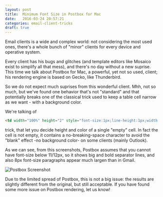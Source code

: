 ```yaml
---
layout: post
title:  Minimum Font Size in Postbox for Mac
date:   2016-03-24 20:57:21
categories: email-client-tricks
draft: true
---
```


Email clients is a wide and complex world: not considering the most used ones, there's a whole bunch of "minor" clients for every device and operative system.

Every client has his bugs and glitches (and template editors like Mosaico exist to simplify all that mess), and there's no day without a new suprise.
This time we talk about Postbox for Mac, a powerful, yet not so used, client; his rendering  engine is based on Gecko, like Thunderbird.

So we do not expect much suprises from this wonderful client. 
Mhh, not so much, but we've found one behavior that's not "standard" and that potentially breaks one of the classical trick used to keep a table cell narrow as we want - with a background color.

We're talking of
```html
<td width="100%" height="2" style="font-size:1px;line-height:1px;width:100%;background-color:#953734">&nbsp;</td>
```
trick, that let you decide height and color of a single "empty" cell. 
In fact the cell is not empty, it contains a no-breaking-space character to avoid the "blank" effect -no background color- on some clients (mainly Outlook).

As we can see, from this screenshots, Postbox assumes that you cannot have font-size below 11/12px, so it shows big and bold separator lines, and also 8px font-size paragraphs appear much largen than in Gmail.

![Postbox Screenshot](https://raw.githubusercontent.com/voidlabs/mosaico.io/gh-pages/assets/images/postboxscreenshot.png)

Due to the limited spread of Postbox, this is not a big issue: the results are slightly different from the original, but still acceptable.
If you have found some more issue on Postbox rendering, let us know!
